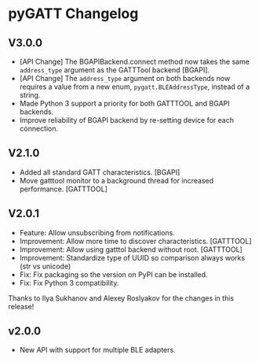# pyGATT Changelog

## V3.0.0

* [API Change] The BGAPIBackend.connect method now takes the same `address_type`
  argument as the GATTTool backend [BGAPI].
* [API Change] The `address_type` argument on both backends now requires a value
  from a new enum, `pygatt.BLEAddressType`, instead of a string.
* Made Python 3 support a priority for both GATTTOOL and BGAPI backends.
* Improve reliability of BGAPI backend by re-setting device for each connection.

## V2.1.0

* Added all standard GATT characteristics. [BGAPI]
* Move gatttool monitor to a background thread for increased performance.
  [GATTTOOL]

## V2.0.1

* Feature: Allow unsubscribing from notifications.
* Improvement: Allow more time to discover characteristics. [GATTTOOL]
* Improvement: Allow using gatttol backend without root. [GATTTOOL]
* Improvement: Standardize type of UUID so comparison always works (str vs unicode)
* Fix: Fix packaging so the version on PyPI can be installed.
* Fix: Fix Python 3 compatibility.

Thanks to Ilya Sukhanov and Alexey Roslyakov for the changes in this release!

## v2.0.0

* New API with support for multiple BLE adapters.
